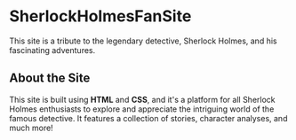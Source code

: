 # SherlockHolmesFanSite

This site is a tribute to the legendary detective, Sherlock Holmes, and his fascinating adventures.

## About the Site

This site is built using **HTML** and **CSS**, and it's a platform for all Sherlock Holmes enthusiasts to explore and appreciate the intriguing world of the famous detective. It features a collection of stories, character analyses, and much more!

